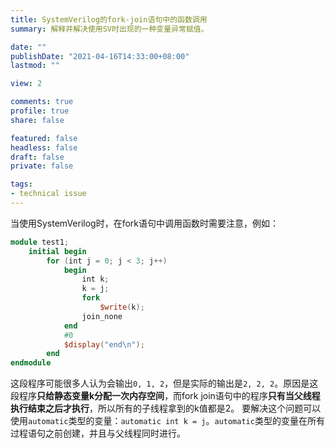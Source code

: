 ```yaml
---
title: SystemVerilog的fork-join语句中的函数调用
summary: 解释并解决使用SV时出现的一种变量异常赋值。

date: ""
publishDate: "2021-04-16T14:33:00+08:00"
lastmod: ""

view: 2

comments: true
profile: true
share: false

featured: false
headless: false
draft: false
private: false

tags:
- technical issue
---
```

当使用SystemVerilog时，在fork语句中调用函数时需要注意，例如：
```verilog
module test1;
    initial begin
        for (int j = 0; j < 3; j++)
            begin
                int k;
                k = j;
                fork
                    $write(k);
                join_none
            end
            #0
            $display("end\n");
        end
endmodule
```
这段程序可能很多人认为会输出`0, 1, 2`，但是实际的输出是`2, 2, 2`。原因是这段程序**只给静态变量k分配一次内存空间**，而fork join语句中的程序**只有当父线程执行结束之后才执行**，所以所有的子线程拿到的k值都是2。
要解决这个问题可以使用`automatic`类型的变量：`automatic int k = j`。`automatic`类型的变量在所有过程语句之前创建，并且与父线程同时进行。